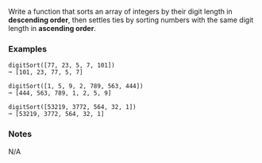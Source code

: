 Write a function that sorts an array of integers by their digit length in **descending order**, then settles ties by sorting numbers with the same digit length in **ascending order**.


### Examples ###
    digitSort([77, 23, 5, 7, 101])
    ➞ [101, 23, 77, 5, 7]

    digitSort([1, 5, 9, 2, 789, 563, 444])
    ➞ [444, 563, 789, 1, 2, 5, 9]

    digitSort([53219, 3772, 564, 32, 1])
    ➞ [53219, 3772, 564, 32, 1]


### Notes ###
N/A
